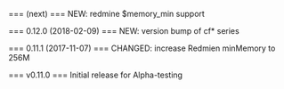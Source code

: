 
=== (next) ===
NEW: redmine $memory_min support

=== 0.12.0 (2018-02-09) ===
NEW: version bump of cf* series

=== 0.11.1 (2017-11-07) ===
CHANGED: increase Redmien minMemory to 256M

=== v0.11.0 ===
Initial release for Alpha-testing
